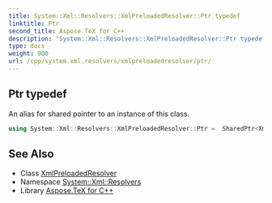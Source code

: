 ```yaml
---
title: System::Xml::Resolvers::XmlPreloadedResolver::Ptr typedef
linktitle: Ptr
second_title: Aspose.TeX for C++
description: 'System::Xml::Resolvers::XmlPreloadedResolver::Ptr typedef. An alias for shared pointer to an instance of this class in C++.'
type: docs
weight: 900
url: /cpp/system.xml.resolvers/xmlpreloadedresolver/ptr/
---
```

## Ptr typedef


An alias for shared pointer to an instance of this class.

```cpp
using System::Xml::Resolvers::XmlPreloadedResolver::Ptr =  SharedPtr<XmlPreloadedResolver>
```

## See Also

* Class [XmlPreloadedResolver](../)
* Namespace [System::Xml::Resolvers](../../)
* Library [Aspose.TeX for C++](../../../)
